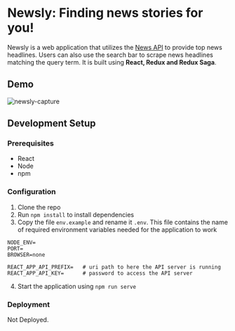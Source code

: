 # Newsly: Finding news stories for you!
Newsly is a web application that utilizes the [News API](https://newsapi.org/) to 
provide top news headlines. Users can also use the search bar to scrape news headlines
matching the query term. It is built using **React, Redux and Redux Saga**.

## Demo 
![newsly-capture](newsly-capture.gif)

## Development Setup

### Prerequisites
- React
- Node
- npm

### Configuration
1) Clone the repo
2) Run `npm install` to install dependencies
3) Copy the file `env.example` and rename it `.env`. This file contains the name of required environment variables needed for the application to work

```
NODE_ENV=
PORT=
BROWSER=none

REACT_APP_API_PREFIX=   # uri path to here the API server is running
REACT_APP_API_KEY=      # password to access the API server
```
4) Start the application using `npm run serve`

### Deployment
Not Deployed.
